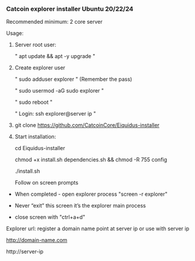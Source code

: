 
### Catcoin explorer installer Ubuntu 20/22/24 ###


Recommended minimum: 2 core server


Usage:


1) Server root user:

   " apt update && apt -y upgrade "


2) Create explorer user

   " sudo adduser explorer "
   (Remember the pass)

   " sudo usermod -aG sudo explorer "

   " sudo reboot "

   " Login: ssh explorer@server ip "


3) git clone https://github.com/CatcoinCore/Eiquidus-installer


4) Start installation:

   cd Eiquidus-installer

   chmod +x install.sh dependencies.sh && chmod -R 755 config

   ./install.sh
   
   
   Follow on screen prompts


* When completed - open explorer process "screen -r explorer"

* Never “exit” this screen it’s the explorer main process

* close screen with "ctrl+a+d"


Explorer url: register a domain name point at server ip or use with server ip

http://domain-name.com

http://server-ip
